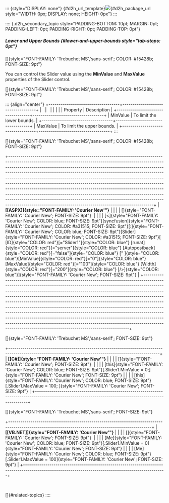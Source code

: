 ::: {style="DISPLAY: none"}
[](ms-xhelp:///?Id=d2h_url_template){#d2h_url_template}![](!package_url!){#d2h_package_url style="WIDTH: 0px; DISPLAY: none; HEIGHT: 0px"}
:::

:::: {.d2h_secondary_topic style="PADDING-BOTTOM: 10pt; MARGIN: 0pt; PADDING-LEFT: 0pt; PADDING-RIGHT: 0pt; PADDING-TOP: 0pt"}
##### Lower and Upper Bounds {#lower-and-upper-bounds style="tab-stops: 0pt"}

[]{style="FONT-FAMILY: 'Trebuchet MS','sans-serif'; COLOR: #15428b; FONT-SIZE: 9pt"} 

You can control the Slider value using the **MinValue** and **MaxValue** properties of the Slider control.

[]{style="FONT-FAMILY: 'Trebuchet MS','sans-serif'; COLOR: #15428b; FONT-SIZE: 9pt"} 

::: {align="center"}
+-----------------------------------+-----------------------------------+
|                                   |                                   |
|                                   |                                   |
| Property                          | Description                       |
+-----------------------------------+-----------------------------------+
| MinValue                          | To limit the lower bounds.        |
+-----------------------------------+-----------------------------------+
| MaxValue                          | To limit the upper bounds.        |
+-----------------------------------+-----------------------------------+
:::

[]{style="FONT-FAMILY: 'Trebuchet MS','sans-serif'; COLOR: #15428b; FONT-SIZE: 9pt"} 

+-----------------------------------------------------------------------------------------------------------------------------------------------------------------------------------------------------------------------------------------------------------------------------------------------------------------------------------------------------------------------------------------------------------------------------------------------------------------------------------------------------------------------------------------------------------------------------------------------------------------------------------------------------------------------------------------------------------------------------------------------------------------------------------------------------+
| **[\[ASPX\]]{style="FONT-FAMILY: 'Courier New'"}**                                                                                                                                                                                                                                                                                                                                                                                                                                                                                                                                                                                                                                                                                                                                                  |
|                                                                                                                                                                                                                                                                                                                                                                                                                                                                                                                                                                                                                                                                                                                                                                                                     |
| []{style="FONT-FAMILY: 'Courier New'; FONT-SIZE: 9pt"}                                                                                                                                                                                                                                                                                                                                                                                                                                                                                                                                                                                                                                                                                                                                              |
|                                                                                                                                                                                                                                                                                                                                                                                                                                                                                                                                                                                                                                                                                                                                                                                                     |
| [\<]{style="FONT-FAMILY: 'Courier New'; COLOR: blue; FONT-SIZE: 9pt"}[syncfusion]{style="FONT-FAMILY: 'Courier New'; COLOR: #a31515; FONT-SIZE: 9pt"}[:]{style="FONT-FAMILY: 'Courier New'; COLOR: blue; FONT-SIZE: 9pt"}[Slider]{style="FONT-FAMILY: 'Courier New'; COLOR: #a31515; FONT-SIZE: 9pt"}[ [ID]{style="COLOR: red"}[=\"Slider1\"]{style="COLOR: blue"} [runat]{style="COLOR: red"}[=\"server\"]{style="COLOR: blue"} [Autopostback]{style="COLOR: red"}[=\"false\"]{style="COLOR: blue"} [\" ]{style="COLOR: blue"}[MinValue]{style="COLOR: red"}[=\"0\"]{style="COLOR: blue"} [MaxValue]{style="COLOR: red"}[=\"100\"]{style="COLOR: blue"} [Width]{style="COLOR: red"}[=\"200\"]{style="COLOR: blue"} [/\>]{style="COLOR: blue"}]{style="FONT-FAMILY: 'Courier New'; FONT-SIZE: 9pt"} |
+-----------------------------------------------------------------------------------------------------------------------------------------------------------------------------------------------------------------------------------------------------------------------------------------------------------------------------------------------------------------------------------------------------------------------------------------------------------------------------------------------------------------------------------------------------------------------------------------------------------------------------------------------------------------------------------------------------------------------------------------------------------------------------------------------------+

[]{style="FONT-FAMILY: 'Trebuchet MS','sans-serif'; FONT-SIZE: 9pt"} 

+--------------------------------------------------------------------------------------------------------------------------------------------------------+
| **[\[C#\]]{style="FONT-FAMILY: 'Courier New'"}**                                                                                                       |
|                                                                                                                                                        |
| []{style="FONT-FAMILY: 'Courier New'; FONT-SIZE: 9pt"}                                                                                                 |
|                                                                                                                                                        |
| [this]{style="FONT-FAMILY: 'Courier New'; COLOR: blue; FONT-SIZE: 9pt"}[.Slider1.MinValue = 0;]{style="FONT-FAMILY: 'Courier New'; FONT-SIZE: 9pt"}    |
|                                                                                                                                                        |
| [this]{style="FONT-FAMILY: 'Courier New'; COLOR: blue; FONT-SIZE: 9pt"}[.Slider1.MaxValue = 100; ]{style="FONT-FAMILY: 'Courier New'; FONT-SIZE: 9pt"} |
+--------------------------------------------------------------------------------------------------------------------------------------------------------+

[]{style="FONT-FAMILY: 'Trebuchet MS','sans-serif'; FONT-SIZE: 9pt"} 

+----------------------------------------------------------------------------------------------------------------------------------------------------+
| **[\[VB.NET\]]{style="FONT-FAMILY: 'Courier New'"}**                                                                                               |
|                                                                                                                                                    |
| []{style="FONT-FAMILY: 'Courier New'; FONT-SIZE: 9pt"}                                                                                             |
|                                                                                                                                                    |
| [Me]{style="FONT-FAMILY: 'Courier New'; COLOR: blue; FONT-SIZE: 9pt"}[.Slider1.MinValue = 0]{style="FONT-FAMILY: 'Courier New'; FONT-SIZE: 9pt"}   |
|                                                                                                                                                    |
| [Me]{style="FONT-FAMILY: 'Courier New'; COLOR: blue; FONT-SIZE: 9pt"}[.Slider1.MaxValue = 100]{style="FONT-FAMILY: 'Courier New'; FONT-SIZE: 9pt"} |
+----------------------------------------------------------------------------------------------------------------------------------------------------+

 

[]{#related-topics}
::::
